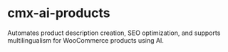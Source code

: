 # cmx-ai-products
Automates product description creation, SEO optimization, and supports multilingualism for WooCommerce products using AI.
